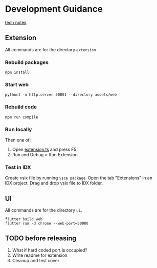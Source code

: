 # Development Guidance

[tech notes](https://docs.google.com/document/d/1ReI23IcRr65cPxu3L4jx5tVqfvmoI2EAOHaucKnkVkg/edit?tab=t.0#heading=h.ijy48vijd9j0)

## Extension

All commands are for the directory `extension`

### Rebuild packages

```
npm install
```

### Start web

```
python3 -m http.server 50001 --directory assets/web
```

### Rebuild code

```
npm run compile
```

### Run locally

Then one of:
1. Open [extension.ts](extension/src/extension.ts) and press F5
2. Run and Debug > Run Extension

### Test in IDX

Create vsix file by running `vsce package`.
Open the tab "Extensions" in an IDX project.
Drag and drop vsix file to IDX folder.

## UI

All commands are for the directory `ui`.

```
flutter build web
flutter run -d chrome --web-port=50000
```

## TODO before releasing

1. What if hard coded port is occupied?
2. Write readme for extension
3. Cleanup and test cover
